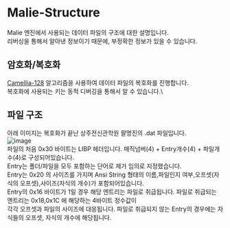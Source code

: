 # Malie-Structure
Malie 엔진에서 사용되는 데이터 파일의 구조에 대한 설명입니다.\
리버싱을 통해서 알아낸 정보이기 때문에, 부정확한 정보가 있을 수 있습니다.

## 암호화/복호화
[Camellia-128](https://en.wikipedia.org/wiki/Camellia_(cipher)) 알고리즘을 사용하여 데이터 파일의 복호화를 진행합니다.\
복호화에 사용되는 키는 동적 디버깅을 통해서 알 수 있습니다.\
 
 ## 파일 구조
 아래 이미지는 복호화가 끝난 상주전신관학원 팔명진의 .dat 파일입니다.\
![image](https://user-images.githubusercontent.com/20679212/145761063-bd5c9759-41a0-496f-a6d3-0b442b0402ad.png)\
 파일의 처음 0x30 바이트는 LIBP 헤더입니다. 매직넘버(4) + Entry개수(4) + 파일개수(4)로 구성되어있습니다.\
 Entry는 폴더/파일을 모두 포함하는 단어로 제가 임의로 지정했습니다.\
 Entry는 0x20 의 사이즈를 가지며 Ansi String 형태의 이름,파일인지 여부,오프셋(자식의 오프셋),사이즈(자식의 개수)가 포함되어있습니다.\
 Entry의 0x16 바이트가 1일 경우 해당 엔트리는 파일로 취급됩니다. 파일로 취급되는 엔트리는 0x18,0x1C 에 해당하는 4바이트 정수값이\
 각각 오프셋과 파일의 사이즈에 대응됩니다. 파일로 취급되지 않는 Entry의 경우에는 자식들의 오프셋, 자식의 개수에 해당됩니다.
